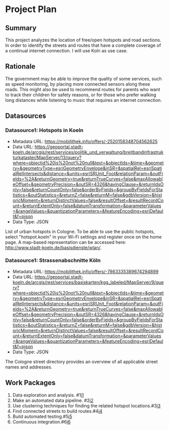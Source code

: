 # Project Plan

## Summary

<!-- Describe your data science project in max. 5 sentences. -->
This project analyzes the location of free/open hotspots and road sections. In order to identify the streets and routes that have a complete coverage of a continual internet connection. I will use Koln as use case. 

## Rationale

<!-- Outline the impact of the analysis, e.g. which pains it solves. -->
The government may be able to improve the quality of some services, such as speed monitoring, by placing more connected sensors along these roads.
This might also be used to recommend routes for parents who want to track their children for safety reasons, or for those who prefer walking long distances while listening to music that requires an internet connection.


## Datasources

<!-- Describe each datasources you plan to use in a section. Use the prefic "DatasourceX" where X is the id of the datasource. -->

### Datasource1: Hotspots in Koeln
* Metadata URL: https://mobilithek.info/offers/-2520158348704562625
* Data URL: https://geoportal.stadt-koeln.de/arcgis/rest/services/politik_und_verwaltung/breitbandinfrastrukturkataster/MapServer/13/query?where=objectid%20is%20not%20null&text=&objectIds=&time=&geometry=&geometryType=esriGeometryEnvelope&inSR=&spatialRel=esriSpatialRelIntersects&distance=&units=esriSRUnit_Foot&relationParam=&outFields=%2A&returnGeometry=true&returnTrueCurves=false&maxAllowableOffset=&geometryPrecision=&outSR=4326&havingClause=&returnIdsOnly=false&returnCountOnly=false&orderByFields=&groupByFieldsForStatistics=&outStatistics=&returnZ=false&returnM=false&gdbVersion=&historicMoment=&returnDistinctValues=false&resultOffset=&resultRecordCount=&returnExtentOnly=false&datumTransformation=&parameterValues=&rangeValues=&quantizationParameters=&featureEncoding=esriDefault&f=pjson
* Data Type: JSON

List of urban hotspots in Cologne. To be able to use the public hotspots, select "hotspot.koeln" in your Wi-Fi settings and register once on the home page. A map-based representation can be accessed here: http://www.stadt-koeln.de/basisdienste/wlan/.

### Datasource1: Strassenabschnitte Köln
* Metadata URL: https://mobilithek.info/offers/-7863335389674294899
* Data URL: https://geoportal.stadt-koeln.de/arcgis/rest/services/basiskarten/kgg_labeled/MapServer/9/query?where=objectid%20is%20not%20null&text=&objectIds=&time=&geometry=&geometryType=esriGeometryEnvelope&inSR=&spatialRel=esriSpatialRelIntersects&distance=&units=esriSRUnit_Foot&relationParam=&outFields=%2A&returnGeometry=true&returnTrueCurves=false&maxAllowableOffset=&geometryPrecision=&outSR=4326&havingClause=&returnIdsOnly=false&returnCountOnly=false&orderByFields=&groupByFieldsForStatistics=&outStatistics=&returnZ=false&returnM=false&gdbVersion=&historicMoment=&returnDistinctValues=false&resultOffset=&resultRecordCount=&returnExtentOnly=false&datumTransformation=&parameterValues=&rangeValues=&quantizationParameters=&featureEncoding=esriDefault&f=pjson
* Data Type: JSON

The Cologne street directory provides an overview of all applicable street names and addresses.


## Work Packages

<!-- List of work packages ordered sequentially, each pointing to an issue with more details. -->


1. Data exploration and analysis. #1[i1]
2. Make an automated data pipeline. #2[i2]
3. Use clustering techniques for finding the related hotspot locations.#3[i3]
4. Find connected streets to build routes.#4[i4]
5. Build automated testing.#5[i5]
6. Continuous integration.#6[i6]




[i1]: https://github.com/MG-98/DS-project-SAKI/issues/1
[i2]: https://github.com/MG-98/DS-project-SAKI/issues/2
[i3]: https://github.com/MG-98/DS-project-SAKI/issues/3
[i4]: https://github.com/MG-98/DS-project-SAKI/issues/4
[i5]: https://github.com/MG-98/DS-project-SAKI/issues/5
[i6]: https://github.com/MG-98/DS-project-SAKI/issues/6
